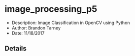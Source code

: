 # image_processing_p5
- Description: Image Classification in OpenCV using Python
- Author: Brandon Tarney
- Date: 11/18/2017

## Details

